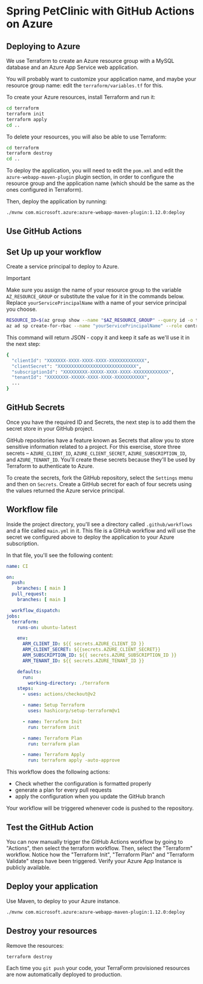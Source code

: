 # Spring PetClinic with GitHub Actions on Azure

## Deploying to Azure

We use Terraform to create an Azure resource group with a MySQL database and an Azure App Service web application.

You will probably want to customize your application name, and maybe your resource group name: edit the `terraform/variables.tf` for this.

To create your Azure resources, install Terraform and run it:

```bash
cd terraform
terraform init
terraform apply
cd ..
```

To delete your resources, you will also be able to use Terraform:

```bash
cd terraform
terraform destroy
cd ..
```

To deploy the application, you will need to edit the `pom.xml` and edit the `azure-webapp-maven-plugin` plugin
section, in order to configure the resource group and the application name (which should be the same as
the ones configured in Terraform).

Then, deploy the application by running:

```bash
./mvnw com.microsoft.azure:azure-webapp-maven-plugin:1.12.0:deploy
```

## Use GitHub Actions

## Set Up up your workflow

Create a service principal to deploy to Azure.

> [!IMPORTANT]
> Make sure you assign the name of your resource group to the variable `AZ_RESOURCE_GROUP` or substitute the value for it in the commands below.
> Replace `yourServicePrincipalName` with a name of your service principal you choose.

```bash
RESOURCE_ID=$(az group show --name "$AZ_RESOURCE_GROUP" --query id -o tsv)
az ad sp create-for-rbac --name "yourServicePrincipalName" --role contributor --scopes "$RESOURCE_ID" --sdk-auth
```

This command will return JSON - copy it and keep it safe as we'll use it in the next step:

```bash
{
  "clientId": "XXXXXXX-XXXX-XXXX-XXXX-XXXXXXXXXXXXX",
  "clientSecret": "XXXXXXXXXXXXXXXXXXXXXXXXXXXXX",
  "subscriptionId": "XXXXXXXXX-XXXXX-XXXX-XXXX-XXXXXXXXXXXXX",
  "tenantId": "XXXXXXXX-XXXXX-XXXX-XXXX-XXXXXXXXXXX",
  ...
}
```

## GitHub Secrets

Once you have the required ID and Secrets, the next step is to add them the secret store in your GitHub project.

GitHub repositories have a feature known as Secrets that allow you to store sensitive information related to a project. For this exercise, store three secrets – `AZURE_CLIENT_ID`, `AZURE_CLIENT_SECRET`, `AZURE_SUBSCRIPTION_ID`, and `AZURE_TENANT_ID`.
You'll create these secrets because they'll be used by Terraform to authenticate to Azure.

To create the secrets, fork the GitHub repository, select the `Settings` menu and then on `Secrets`.
Create a GitHub secret for each of four secrets using the values returned the Azure service principal.

## Workflow file

Inside the project directory, you'll see a directory called `.github/workflows` and a file called `main.yml` in it.
This file is a GitHub workflow and will use the secret we configured above to deploy the application to your Azure subscription.

In that file, you'll see the following content:

```yaml
name: CI

on:
  push:
    branches: [ main ]
  pull_request:
    branches: [ main ]

  workflow_dispatch:
jobs:
  terraform:
    runs-on: ubuntu-latest

    env:
      ARM_CLIENT_ID: ${{ secrets.AZURE_CLIENT_ID }}
      ARM_CLIENT_SECRET: ${{secrets.AZURE_CLIENT_SECRET}}
      ARM_SUBSCRIPTION_ID: ${{ secrets.AZURE_SUBSCRIPTION_ID }}
      ARM_TENANT_ID: ${{ secrets.AZURE_TENANT_ID }}

    defaults:
      run:
        working-directory: ./terraform
    steps:
      - uses: actions/checkout@v2

      - name: Setup Terraform
        uses: hashicorp/setup-terraform@v1

      - name: Terraform Init
        run: terraform init

      - name: Terraform Plan
        run: terraform plan

      - name: Terraform Apply
        run: terraform apply -auto-approve
```

This workflow does the following actions:

- Check whether the configuration is formatted properly
- generate a plan for every pull requests
- apply the configuration when you update the GitHub branch

Your workflow will be triggered whenever code is pushed to the repository.

## Test the GitHub Action

You can now manually trigger the GitHub Actions workflow by going to "Actions", then select the terraform workflow.
Then, select the "Terraform" workflow. Notice how the "Terraform Init", "Terraform Plan" and "Terraform Validate" steps have been triggered.
Verify your Azure App Instance is publicly available.

## Deploy your application

Use Maven, to deploy to your Azure instance.

```bash
./mvnw com.microsoft.azure:azure-webapp-maven-plugin:1.12.0:deploy
```

## Destroy your resources

Remove the resources:

```bash
terraform destroy
```

Each time you `git push` your code, your TerraForm provisioned resources are now automatically deployed to production.
